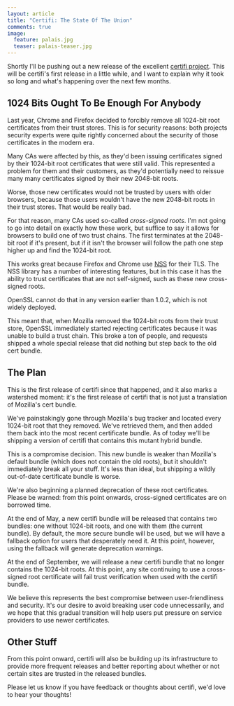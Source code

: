 ```yaml
---
layout: article
title: "Certifi: The State Of The Union"
comments: true
image:
  feature: palais.jpg
  teaser: palais-teaser.jpg
---
```


Shortly I'll be pushing out a new release of the excellent [certifi project](http://certifi.io/en/latest/). This will be certifi's first release in a little while, and I want to explain why it took so long and what's happening over the next few months.

## 1024 Bits Ought To Be Enough For Anybody

Last year, Chrome and Firefox decided to forcibly remove all 1024-bit root certificates from their trust stores. This is for security reasons: both projects security experts were quite rightly concerned about the security of those certificates in the modern era.

Many CAs were affected by this, as they'd been issuing certificates signed by their 1024-bit root certificates that were still valid. This represented a problem for them and their customers, as they'd potentially need to reissue many many certificates signed by their new 2048-bit roots.

Worse, those new certificates would not be trusted by users with older browsers, because those users wouldn't have the new 2048-bit roots in their trust stores. That would be really bad.

For that reason, many CAs used so-called *cross-signed roots*. I'm not going to go into detail on exactly how these work, but suffice to say it allows for browsers to build one of two trust chains. The first terminates at the 2048-bit root if it's present, but if it isn't the browser will follow the path one step higher up and find the 1024-bit root.

This works great because Firefox and Chrome use [NSS](https://developer.mozilla.org/en-US/docs/Mozilla/Projects/NSS) for their TLS. The NSS library has a number of interesting features, but in this case it has the ability to trust certificates that are not self-signed, such as these new cross-signed roots.

OpenSSL cannot do that in any version earlier than 1.0.2, which is not widely deployed.

This meant that, when Mozilla removed the 1024-bit roots from their trust store, OpenSSL immediately started rejecting certificates because it was unable to build a trust chain. This broke a ton of people, and requests shipped a whole special release that did nothing but step back to the old cert bundle.

## The Plan

This is the first release of certifi since that happened, and it also marks a watershed moment: it's the first release of certifi that is not just a translation of Mozilla's cert bundle.

We've painstakingly gone through Mozilla's bug tracker and located every 1024-bit root that they removed. We've retrieved them, and then added them back into the most recent certificate bundle. As of today we'll be shipping a version of certifi that contains this mutant hybrid bundle.

This is a compromise decision. This new bundle is weaker than Mozilla's default bundle (which does not contain the old roots), but it shouldn't immediately break all your stuff. It's less than ideal, but shipping a wildly out-of-date certificate bundle is worse.

We're also beginning a planned deprecation of these root certificates. Please be warned: from this point onwards, cross-signed certificates are on borrowed time.

At the end of May, a new certifi bundle will be released that contains two bundles: one without 1024-bit roots, and one with them (the current bundle). By default, the more secure bundle will be used, but we will have a fallback option for users that desperately need it. At this point, however, using the fallback will generate deprecation warnings.

At the end of September, we will release a new certifi bundle that no longer contains the 1024-bit roots. At this point, any site continuing to use a cross-signed root certificate will fail trust verification when used with the certifi bundle.

We believe this represents the best compromise between user-friendliness and security. It's our desire to avoid breaking user code unnecessarily, and we hope that this gradual transition will help users put pressure on service providers to use newer certificates.

## Other Stuff

From this point onward, certifi will also be building up its infrastructure to provide more frequent releases and better reporting about whether or not certain sites are trusted in the released bundles.

Please let us know if you have feedback or thoughts about certifi, we'd love to hear your thoughts!
